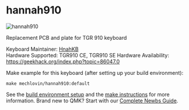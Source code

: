 # hannah910

![hannah910](https://i.imgur.com/n8WN5Z7.jpg)

Replacement PCB and plate for TGR 910 keyboard 

Keyboard Maintainer: [HnahKB](https://github.com/vuhopkep)  
Hardware Supported: TGR910 CE, TGR910 SE
Hardware Availability: https://geekhack.org/index.php?topic=86047.0

Make example for this keyboard (after setting up your build environment):

    make mechlovin/hannah910:default

See the [build environment setup](https://docs.qmk.fm/#/getting_started_build_tools) and the [make instructions](https://docs.qmk.fm/#/getting_started_make_guide) for more information. Brand new to QMK? Start with our [Complete Newbs Guide](https://docs.qmk.fm/#/newbs).
